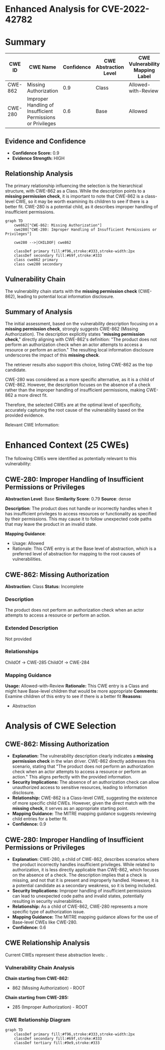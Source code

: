 # Enhanced Analysis for CVE-2022-42782

# Summary
| CWE ID | CWE Name | Confidence | CWE Abstraction Level | CWE Vulnerability Mapping Label | CWE-Vulnerability Mapping Notes |
|---|---|---|---|---|---|
| CWE-862 | Missing Authorization | 0.9 | Class | Allowed-with-Review | Primary CWE |
| CWE-280 | Improper Handling of Insufficient Permissions or Privileges | 0.6 | Base | Allowed | Secondary Candidate |

## Evidence and Confidence

*   **Confidence Score:** 0.9
*   **Evidence Strength:** HIGH

## Relationship Analysis
The primary relationship influencing the selection is the hierarchical structure, with CWE-862 as a Class. While the description points to a **missing permission check**, it is important to note that CWE-862 is a class-level CWE, so it may be worth examining its children to see if there is a better fit. CWE-280 is a potential child, as it describes improper handling of insufficient permissions.

```mermaid
graph TD
    cwe862["CWE-862: Missing Authorization"]
    cwe280["CWE-280: Improper Handling of Insufficient Permissions or Privileges"]

    cwe280 -->|CHILDOF| cwe862
    
    classDef primary fill:#f96,stroke:#333,stroke-width:2px
    classDef secondary fill:#69f,stroke:#333
    class cwe862 primary
    class cwe280 secondary
```

## Vulnerability Chain
The vulnerability chain starts with the **missing permission check** (CWE-862), leading to potential local information disclosure.

## Summary of Analysis
The initial assessment, based on the vulnerability description focusing on a **missing permission check**, strongly suggests CWE-862 (Missing Authorization). The description explicitly states "**missing permission check**," directly aligning with CWE-862's definition: "The product does not perform an authorization check when an actor attempts to access a resource or perform an action." The resulting local information disclosure underscores the impact of this **missing check**.

The retriever results also support this choice, listing CWE-862 as the top candidate.

CWE-280 was considered as a more specific alternative, as it is a child of CWE-862. However, the description focuses on the absence of a check rather than the improper handling of insufficient permissions, making CWE-862 a more direct fit.

Therefore, the selected CWEs are at the optimal level of specificity, accurately capturing the root cause of the vulnerability based on the provided evidence.

Relevant CWE Information:

# Enhanced Context (25 CWEs)
The following CWEs were identified as potentially relevant to this vulnerability:

## CWE-280: Improper Handling of Insufficient Permissions or Privileges 
**Abstraction Level**: Base
**Similarity Score**: 0.79
**Source**: dense

**Description**:
The product does not handle or incorrectly handles when it has insufficient privileges to access resources or functionality as specified by their permissions. This may cause it to follow unexpected code paths that may leave the product in an invalid state.

**Mapping Guidance**:
- Usage: Allowed
- Rationale: This CWE entry is at the Base level of abstraction, which is a preferred level of abstraction for mapping to the root causes of vulnerabilities.

## CWE-862: Missing Authorization
**Abstraction:** Class
**Status:** Incomplete

### Description
The product does not perform an authorization check when an actor attempts to access a resource or perform an action.

### Extended Description
Not provided

### Relationships
ChildOf -> CWE-285
ChildOf -> CWE-284

### Mapping Guidance
**Usage:** Allowed-with-Review
**Rationale:** This CWE entry is a Class and might have Base-level children that would be more appropriate
**Comments:** Examine children of this entry to see if there is a better fit
**Reasons:**
- Abstraction

# Analysis of CWE Selection

## CWE-862: Missing Authorization
*   **Explanation:** The vulnerability description clearly indicates a **missing permission check** in the wlan driver. CWE-862 directly addresses this scenario, stating that "The product does not perform an authorization check when an actor attempts to access a resource or perform an action." This aligns perfectly with the provided information.
*   **Security Implications:** The absence of an authorization check can allow unauthorized access to sensitive resources, leading to information disclosure.
*   **Relationship:** CWE-862 is a Class-level CWE, suggesting the existence of more specific child CWEs. However, given the direct match with the **missing check**, it serves as an appropriate starting point.
*   **Mapping Guidance:** The MITRE mapping guidance suggests reviewing child entries for a better fit.
*   **Confidence:** 0.9

## CWE-280: Improper Handling of Insufficient Permissions or Privileges
*   **Explanation:** CWE-280, a child of CWE-862, describes scenarios where the product incorrectly handles insufficient privileges. While related to authorization, it is less directly applicable than CWE-862, which focuses on the absence of a check. The description implies that a check is missing, and not that it is present and improperly handled. However, it is a potential candidate as a secondary weakness, so it is being included.
*   **Security Implications:** Improper handling of insufficient permissions can lead to unexpected code paths and invalid states, potentially resulting in security vulnerabilities.
*   **Relationship:** As a child of CWE-862, CWE-280 represents a more specific type of authorization issue.
*   **Mapping Guidance:** The MITRE mapping guidance allows for the use of Base-level CWEs like CWE-280.
*   **Confidence:** 0.6


## CWE Relationship Analysis

Current CWEs represent these abstraction levels: .


### Vulnerability Chain Analysis

**Chain starting from CWE-862:**
- 862 (Missing Authorization) - ROOT


**Chain starting from CWE-285:**
- 285 (Improper Authorization) - ROOT



### CWE Relationship Diagram

```mermaid
graph TD
    classDef primary fill:#f96,stroke:#333,stroke-width:2px
    classDef secondary fill:#69f,stroke:#333
    classDef tertiary fill:#9e9,stroke:#333
```